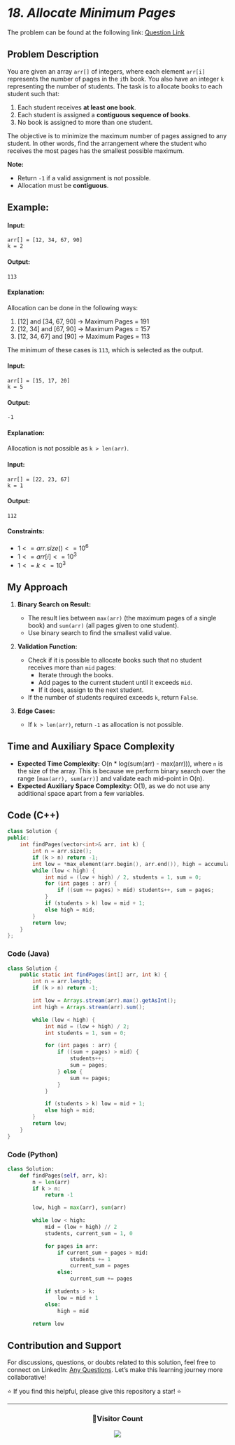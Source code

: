 # *18. Allocate Minimum Pages*

The problem can be found at the following link: [Question Link](https://www.geeksforgeeks.org/problems/allocate-minimum-number-of-pages0937/1)


## Problem Description

You are given an array `arr[]` of integers, where each element `arr[i]` represents the number of pages in the `i`th book. You also have an integer `k` representing the number of students. The task is to allocate books to each student such that:

1. Each student receives **at least one book**.
2. Each student is assigned a **contiguous sequence of books**.
3. No book is assigned to more than one student.

The objective is to minimize the maximum number of pages assigned to any student. In other words, find the arrangement where the student who receives the most pages has the smallest possible maximum.

**Note:** 
- Return `-1` if a valid assignment is not possible.
- Allocation must be **contiguous**.



## Example:

#### Input:
```
arr[] = [12, 34, 67, 90]
k = 2
```

#### Output:
```
113
```

#### Explanation:
Allocation can be done in the following ways:
1. [12] and [34, 67, 90] → Maximum Pages = 191  
2. [12, 34] and [67, 90] → Maximum Pages = 157  
3. [12, 34, 67] and [90] → Maximum Pages = 113  

The minimum of these cases is `113`, which is selected as the output.



#### Input:
```
arr[] = [15, 17, 20]
k = 5
```

#### Output:
```
-1
```

#### Explanation:
Allocation is not possible as `k > len(arr)`.



#### Input:
```
arr[] = [22, 23, 67]
k = 1
```

#### Output:
```
112
```

#### Constraints:
- $`1 <= arr.size() <= 10^6`$
- $`1 <= arr[i] <= 10^3`$
- $`1 <= k <= 10^3`$



## My Approach

1. **Binary Search on Result:**
   - The result lies between `max(arr)` (the maximum pages of a single book) and `sum(arr)` (all pages given to one student).
   - Use binary search to find the smallest valid value.

2. **Validation Function:**
   - Check if it is possible to allocate books such that no student receives more than `mid` pages:
     - Iterate through the books.
     - Add pages to the current student until it exceeds `mid`.
     - If it does, assign to the next student.
   - If the number of students required exceeds `k`, return `False`.

3. **Edge Cases:**
   - If `k > len(arr)`, return `-1` as allocation is not possible.

## Time and Auxiliary Space Complexity

- **Expected Time Complexity:** O(n * log(sum(arr) - max(arr))), where `n` is the size of the array. This is because we perform binary search over the range `[max(arr), sum(arr)]` and validate each mid-point in O(n).
- **Expected Auxiliary Space Complexity:** O(1), as we do not use any additional space apart from a few variables.



## Code (C++)

```cpp
class Solution {
public:
    int findPages(vector<int>& arr, int k) {
        int n = arr.size();
        if (k > n) return -1; 
        int low = *max_element(arr.begin(), arr.end()), high = accumulate(arr.begin(), arr.end(), 0);
        while (low < high) {
            int mid = (low + high) / 2, students = 1, sum = 0;
            for (int pages : arr) {
                if ((sum += pages) > mid) students++, sum = pages;
            }
            if (students > k) low = mid + 1;
            else high = mid;
        }
        return low;
    }
};
```



### Code (Java)

```java
class Solution {
    public static int findPages(int[] arr, int k) {
        int n = arr.length;
        if (k > n) return -1; 

        int low = Arrays.stream(arr).max().getAsInt(); 
        int high = Arrays.stream(arr).sum(); 

        while (low < high) {
            int mid = (low + high) / 2;
            int students = 1, sum = 0;

            for (int pages : arr) {
                if ((sum + pages) > mid) {
                    students++;
                    sum = pages;
                } else {
                    sum += pages;
                }
            }

            if (students > k) low = mid + 1;
            else high = mid;
        }
        return low;
    }
}
```



### Code (Python)

```python
class Solution:
    def findPages(self, arr, k):
        n = len(arr)
        if k > n:
            return -1  

        low, high = max(arr), sum(arr)  

        while low < high:
            mid = (low + high) // 2
            students, current_sum = 1, 0

            for pages in arr:
                if current_sum + pages > mid:
                    students += 1
                    current_sum = pages
                else:
                    current_sum += pages

            if students > k:
                low = mid + 1
            else:
                high = mid

        return low
```





## Contribution and Support

For discussions, questions, or doubts related to this solution, feel free to connect on LinkedIn: [Any Questions](https://www.linkedin.com/in/het-patel-8b110525a/). Let’s make this learning journey more collaborative!

⭐ If you find this helpful, please give this repository a star! ⭐

---

<div align="center">
  <h3><b>📍Visitor Count</b></h3>
</div>

<p align="center">
  <img src="https://profile-counter.glitch.me/Hunterdii/count.svg" />
</p>
